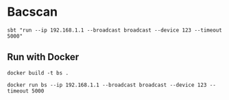 # Bacscan

```
sbt "run --ip 192.168.1.1 --broadcast broadcast --device 123 --timeout 5000"
```

## Run with Docker

`docker build -t bs .`

`docker run bs --ip 192.168.1.1 --broadcast broadcast --device 123 --timeout 5000`

